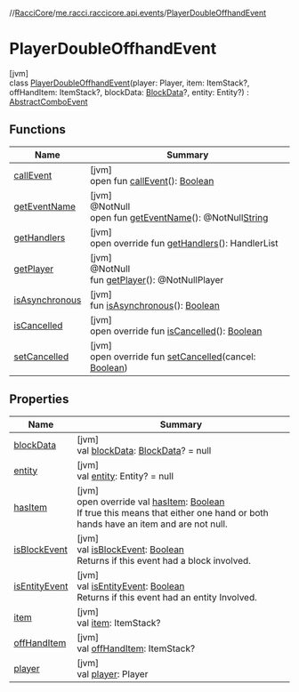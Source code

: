 //[RacciCore](../../../index.md)/[me.racci.raccicore.api.events](../index.md)/[PlayerDoubleOffhandEvent](index.md)

# PlayerDoubleOffhandEvent

[jvm]\
class [PlayerDoubleOffhandEvent](index.md)(player: Player, item: ItemStack?, offHandItem: ItemStack?, blockData: [BlockData](../-block-data/index.md)?, entity: Entity?) : [AbstractComboEvent](../-abstract-combo-event/index.md)

## Functions

| Name | Summary |
|---|---|
| [callEvent](../-day-event/index.md#-1071638799%2FFunctions%2F-1216412040) | [jvm]<br>open fun [callEvent](../-day-event/index.md#-1071638799%2FFunctions%2F-1216412040)(): [Boolean](https://kotlinlang.org/api/latest/jvm/stdlib/kotlin/-boolean/index.html) |
| [getEventName](../-day-event/index.md#1147460734%2FFunctions%2F-1216412040) | [jvm]<br>@NotNull<br>open fun [getEventName](../-day-event/index.md#1147460734%2FFunctions%2F-1216412040)(): @NotNull[String](https://kotlinlang.org/api/latest/jvm/stdlib/kotlin/-string/index.html) |
| [getHandlers](../-k-player-event/get-handlers.md) | [jvm]<br>open override fun [getHandlers](../-k-player-event/get-handlers.md)(): HandlerList |
| [getPlayer](../-player-move-full-x-y-z-event/index.md#-1478213936%2FFunctions%2F-1216412040) | [jvm]<br>@NotNull<br>fun [getPlayer](../-player-move-full-x-y-z-event/index.md#-1478213936%2FFunctions%2F-1216412040)(): @NotNullPlayer |
| [isAsynchronous](../-day-event/index.md#-706610981%2FFunctions%2F-1216412040) | [jvm]<br>fun [isAsynchronous](../-day-event/index.md#-706610981%2FFunctions%2F-1216412040)(): [Boolean](https://kotlinlang.org/api/latest/jvm/stdlib/kotlin/-boolean/index.html) |
| [isCancelled](../-k-player-event/is-cancelled.md) | [jvm]<br>open override fun [isCancelled](../-k-player-event/is-cancelled.md)(): [Boolean](https://kotlinlang.org/api/latest/jvm/stdlib/kotlin/-boolean/index.html) |
| [setCancelled](../-k-player-event/set-cancelled.md) | [jvm]<br>open override fun [setCancelled](../-k-player-event/set-cancelled.md)(cancel: [Boolean](https://kotlinlang.org/api/latest/jvm/stdlib/kotlin/-boolean/index.html)) |

## Properties

| Name | Summary |
|---|---|
| [blockData](../-abstract-combo-event/block-data.md) | [jvm]<br>val [blockData](../-abstract-combo-event/block-data.md): [BlockData](../-block-data/index.md)? = null |
| [entity](../-abstract-combo-event/entity.md) | [jvm]<br>val [entity](../-abstract-combo-event/entity.md): Entity? = null |
| [hasItem](has-item.md) | [jvm]<br>open override val [hasItem](has-item.md): [Boolean](https://kotlinlang.org/api/latest/jvm/stdlib/kotlin/-boolean/index.html)<br>If true this means that either one hand or both hands have an item and are not null. |
| [isBlockEvent](../-abstract-combo-event/is-block-event.md) | [jvm]<br>val [isBlockEvent](../-abstract-combo-event/is-block-event.md): [Boolean](https://kotlinlang.org/api/latest/jvm/stdlib/kotlin/-boolean/index.html)<br>Returns if this event had a block involved. |
| [isEntityEvent](../-abstract-combo-event/is-entity-event.md) | [jvm]<br>val [isEntityEvent](../-abstract-combo-event/is-entity-event.md): [Boolean](https://kotlinlang.org/api/latest/jvm/stdlib/kotlin/-boolean/index.html)<br>Returns if this event had an entity Involved. |
| [item](../-abstract-combo-event/item.md) | [jvm]<br>val [item](../-abstract-combo-event/item.md): ItemStack? |
| [offHandItem](off-hand-item.md) | [jvm]<br>val [offHandItem](off-hand-item.md): ItemStack? |
| [player](../-player-move-full-x-y-z-event/index.md#-8709326%2FProperties%2F-1216412040) | [jvm]<br>val [player](../-player-move-full-x-y-z-event/index.md#-8709326%2FProperties%2F-1216412040): Player |

